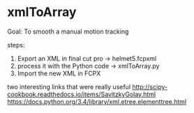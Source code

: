 # xmlToArray
Goal: To smooth a manual motion tracking

steps:
1) Export an XML in final cut pro   -> helmet5.fcpxml
2) process it with the Python code  -> xmlToArray.py
3) Import the new XML in FCPX

two interesting links that were really useful 
http://scipy-cookbook.readthedocs.io/items/SavitzkyGolay.html
https://docs.python.org/3.4/library/xml.etree.elementtree.html
